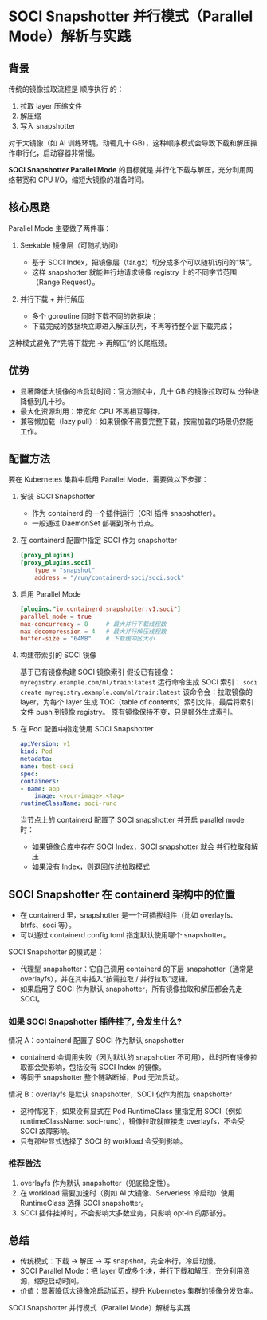 # SOCI Snapshotter 并行模式（Parallel Mode）解析与实践

## 背景

传统的镜像拉取流程是 顺序执行 的：
1. 拉取 layer 压缩文件
2. 解压缩
3. 写入 snapshotter

对于大镜像（如 AI 训练环境，动辄几十 GB），这种顺序模式会导致下载和解压操作串行化，启动容器非常慢。

**SOCI Snapshotter Parallel Mode** 的目标就是 并行化下载与解压，充分利用网络带宽和 CPU I/O，缩短大镜像的准备时间。

## 核心思路
Parallel Mode 主要做了两件事：
1. Seekable 镜像层（可随机访问）
    - 基于 SOCI Index，把镜像层（tar.gz）切分成多个可以随机访问的“块”。
    - 这样 snapshotter 就能并行地请求镜像 registry 上的不同字节范围（Range Request）。

2. 并行下载 + 并行解压
    - 多个 goroutine 同时下载不同的数据块；
    - 下载完成的数据块立即进入解压队列，不再等待整个层下载完成；

这种模式避免了“先等下载完 → 再解压”的长尾瓶颈。

## 优势
- 显著降低大镜像的冷启动时间：官方测试中，几十 GB 的镜像拉取可从 分钟级降低到几十秒。
- 最大化资源利用：带宽和 CPU 不再相互等待。
- 兼容懒加载（lazy pull）：如果镜像不需要完整下载，按需加载的场景仍然能工作。

## 配置方法
要在 Kubernetes 集群中启用 Parallel Mode，需要做以下步骤：
1. 安装 SOCI Snapshotter
    - 作为 containerd 的一个插件运行（CRI 插件 snapshotter）。
    - 一般通过 DaemonSet 部署到所有节点。

2. 在 containerd 配置中指定 SOCI 作为 snapshotter

    ```toml
    [proxy_plugins]
    [proxy_plugins.soci]
        type = "snapshot"
        address = "/run/containerd-soci/soci.sock"
    ```

3. 启用 Parallel Mode

    ```toml
    [plugins."io.containerd.snapshotter.v1.soci"]
    parallel_mode = true
    max-concurrency = 8     # 最大并行下载线程数
    max-decompression = 4   # 最大并行解压线程数
    buffer-size = "64MB"    # 下载缓冲区大小
    ```

4. 构建带索引的 SOCI 镜像

    基于已有镜像构建 SOCI 镜像索引
    假设已有镜像：
        ```
        myregistry.example.com/ml/train:latest
        ```
    运行命令生成 SOCI 索引：
        ```
        soci create myregistry.example.com/ml/train:latest
        ```
    该命令会：拉取镜像的 layer，为每个 layer 生成 TOC（table of contents）索引文件，最后将索引文件 push 到镜像 registry。
    原有镜像保持不变，只是额外生成索引。


5. 在 Pod 配置中指定使用 SOCI Snapshotter

    ```yaml
    apiVersion: v1
    kind: Pod
    metadata:
    name: test-soci
    spec:
    containers:
    - name: app
        image: <your-image>:<tag>
    runtimeClassName: soci-runc
    ```

    当节点上的 containerd 配置了 SOCI snapshotter 并开启 parallel mode 时：

    - 如果镜像仓库中存在 SOCI Index，SOCI snapshotter 就会 并行拉取和解压
    - 如果没有 Index，则退回传统拉取模式


## SOCI Snapshotter 在 containerd 架构中的位置

- 在 containerd 里，snapshotter 是一个可插拔组件（比如 overlayfs、btrfs、soci 等）。
- 可以通过 containerd config.toml 指定默认使用哪个 snapshotter。

SOCI Snapshotter 的模式是：
- 代理型 snapshotter：它自己调用 containerd 的下层 snapshotter（通常是 overlayfs），并在其中插入“按需拉取 / 并行拉取”逻辑。
- 如果启用了 SOCI 作为默认 snapshotter，所有镜像拉取和解压都会先走 SOCI。

### 如果 SOCI Snapshotter 插件挂了, 会发生什么?

情况 A：containerd 配置了 SOCI 作为默认 snapshotter
- containerd 会调用失败（因为默认的 snapshotter 不可用），此时所有镜像拉取都会受影响，包括没有 SOCI Index 的镜像。
- 等同于 snapshotter 整个链路断掉，Pod 无法启动。

情况 B：overlayfs 是默认 snapshotter，SOCI 仅作为附加 snapshotter
- 这种情况下，如果没有显式在 Pod RuntimeClass 里指定用 SOCI（例如 runtimeClassName: soci-runc），镜像拉取就直接走 overlayfs，不会受 SOCI 故障影响。
- 只有那些显式选择了 SOCI 的 workload 会受到影响。

### 推荐做法
1. overlayfs 作为默认 snapshotter（兜底稳定性）。
2. 在 workload 需要加速时（例如 AI 大镜像、Serverless 冷启动）使用 RuntimeClass 选择 SOCI snapshotter。
3. SOCI 插件挂掉时，不会影响大多数业务，只影响 opt-in 的那部分。

## 总结
- 传统模式：下载 → 解压 → 写 snapshot，完全串行，冷启动慢。
- SOCI Parallel Mode：把 layer 切成多个块，并行下载和解压，充分利用资源，缩短启动时间。
- 价值：显著降低大镜像冷启动延迟，提升 Kubernetes 集群的镜像分发效率。



SOCI Snapshotter 并行模式（Parallel Mode）解析与实践